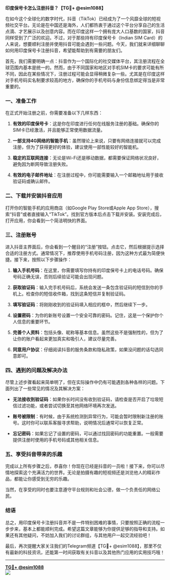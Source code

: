 **印度保号卡怎么注册抖音？【TG💪+ @esim1088】**

在如今这个全球化的数字时代，抖音（TikTok）已经成为了一个风靡全球的短视频社交平台。无论是在中国还是海外，人们都热衷于通过这个平台分享自己的生活点滴、才艺展示以及创意内容。而在印度这样一个拥有庞大人口基数的国家，抖音同样受到了广泛的欢迎。不过，对于那些持有印度保号卡（Indian SIM Card）的人来说，想要顺利注册并使用抖音可能会遇到一些问题。今天，我们就来详细聊聊如何用印度保号卡注册抖音，希望能帮助到有需要的朋友们。

首先，我们需要明确一点：抖音作为一个国际化的社交媒体平台，其注册流程在全球范围内基本是统一的。然而，由于不同国家和地区对手机SIM卡的要求可能有所不同，因此在某些情况下，注册过程可能会显得稍微复杂一些。尤其是在印度这样对手机号码实名制要求较高的地方，确保你的手机号码与身份信息绑定得当是非常重要的。

### **一、准备工作**

在正式开始注册之前，你需要准备以下几样东西：

1. **有效的印度保号卡**：这是你在印度进行任何在线服务注册的基础。确保你的SIM卡已经激活，并且能够正常使用数据流量。
   
2. **一部支持4G网络的智能手机**：虽然理论上来说，只要有网络连接就可以完成注册，但为了获得更好的体验，建议使用一部性能较好的智能机。

3. **稳定的互联网连接**：无论是Wi-Fi还是移动数据，都需要保证网络状况良好，避免因为断网导致注册失败。

4. **有效的电子邮件地址**：在注册过程中，你可能需要输入一个邮箱地址用于接收验证码或确认邮件。

### **二、下载并安装抖音应用**

打开你的智能手机的应用商店（如Google Play Store或Apple App Store），搜索“抖音”或者直接输入“TikTok”。找到官方版本后点击下载并安装。安装完成后，打开应用，你会看到一个简洁明快的界面。

### **三、注册账号**

进入抖音主界面后，你会看到一个醒目的“注册”按钮。点击它，然后根据提示选择合适的注册方式。通常情况下，推荐使用手机号码注册，因为这种方式最为简便快捷。接下来，按照以下步骤操作：

1. **输入手机号码**：在这里，你需要填写你持有的印度保号卡上的电话号码。确保号码正确无误，否则后续验证可能会出现问题。

2. **获取验证码**：输入完手机号码后，系统会发送一条包含验证码的短信到你的手机上。检查你的短信收件箱，找到这条短信并复制验证码。

3. **填写验证码**：将刚刚收到的验证码填入相应的框中，然后继续下一步。

4. **设置密码**：为你的新账号设置一个安全可靠的密码。记住，这是一个保护你个人信息的重要环节。

5. **完善个人资料**：包括头像、昵称等基本信息。虽然这些不是强制性的，但为了让你的账户看起来更加真实和吸引人，建议尽量完善。

6. **同意用户协议**：仔细阅读抖音的服务条款和隐私政策，如果没问题的话勾选同意即可。

### **四、遇到的问题及解决办法**

尽管上述步骤看起来简单明了，但在实际操作中仍有可能遇到各种各样的问题。下面列出了一些常见的情况及其解决方案：

- **无法接收到验证码**：如果你长时间没有收到验证码，请检查是否开启了垃圾短信过滤功能，或者尝试切换至其他网络环境再次发送。
  
- **账号被限制**：有时候，由于系统检测到异常行为，可能会暂时限制新注册的账号。这时你可以联系客服寻求帮助，说明情况后通常可以恢复正常。

- **忘记密码**：如果忘记了设置的密码，可以通过找回密码的功能重置。一般需要提供注册时使用的手机号码或其他相关信息。

### **五、享受抖音带来的乐趣**

完成以上所有步骤之后，恭喜你！你现在已经是抖音的一员啦！接下来，你可以尽情地探索这个充满活力的世界。无论是拍摄有趣的短视频还是浏览他人的精彩作品，都能让你感受到无穷的乐趣。

当然，在享受的同时也要注意遵守平台规则和社会公德，做一个负责任的网络公民。

### **结语**

总之，用印度保号卡注册抖音并不是一件特别困难的事情，只要按照正确的流程一步步来，基本上都能顺利完成。希望这篇文章能够为你提供足够的指导和支持。如果还有其他疑问，不妨加入我们的讨论群组，与其他用户一起交流经验吧！

最后，再次提醒大家关注我们的Telegram频道【TG💪+ @esim1088】，那里不仅有最新的科技资讯，还能第一时间获取有关抖音以及其他热门应用的实用技巧哦！

---

**[TG💪+ @esim1088](https://t.me/s/esim1088)**  
![](https://i.postimg.cc/4NQfJmqS/Snipaste-2025-05-13-00-14-12.png)
